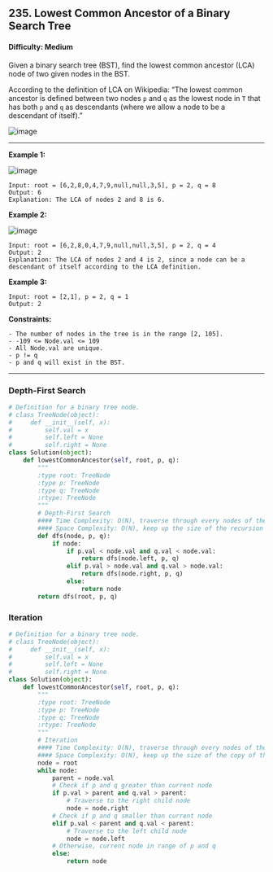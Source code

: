 ## 235. Lowest Common Ancestor of a Binary Search Tree

#### Difficulty: Medium

Given a binary search tree (BST), find the lowest common ancestor (LCA) node of two given nodes in the BST.

According to the definition of LCA on Wikipedia: “The lowest common ancestor is defined between two nodes ```p``` and ```q``` as the lowest node in ```T``` that has both ```p``` and ```q``` as descendants (where we allow a node to be a descendant of itself).”

![image](https://user-images.githubusercontent.com/35042430/206313647-37857dcb-bdfd-4181-8ee7-717a5dd2dd71.png)

---

__Example 1:__

![image](https://assets.leetcode.com/uploads/2018/12/14/binarysearchtree_improved.pngw)

```
Input: root = [6,2,8,0,4,7,9,null,null,3,5], p = 2, q = 8
Output: 6
Explanation: The LCA of nodes 2 and 8 is 6.
```

__Example 2:__

![image](https://assets.leetcode.com/uploads/2018/12/14/binarysearchtree_improved.png)

```
Input: root = [6,2,8,0,4,7,9,null,null,3,5], p = 2, q = 4
Output: 2
Explanation: The LCA of nodes 2 and 4 is 2, since a node can be a descendant of itself according to the LCA definition.
```

__Example 3:__
```
Input: root = [2,1], p = 2, q = 1
Output: 2
```

__Constraints:__
```
- The number of nodes in the tree is in the range [2, 105].
- -109 <= Node.val <= 109
- All Node.val are unique.
- p != q
- p and q will exist in the BST.
```

---

### Depth-First Search

```Python
# Definition for a binary tree node.
# class TreeNode(object):
#     def __init__(self, x):
#         self.val = x
#         self.left = None
#         self.right = None
class Solution(object):
    def lowestCommonAncestor(self, root, p, q):
        """
        :type root: TreeNode
        :type p: TreeNode
        :type q: TreeNode
        :rtype: TreeNode
        """
        # Depth-First Search
        #### Time Complexity: O(N), traverse through every nodes of the tree
        #### Space Complexity: O(N), keep up the size of the recursion stack
        def dfs(node, p, q):
            if node:
                if p.val < node.val and q.val < node.val:
                    return dfs(node.left, p, q)
                elif p.val > node.val and q.val > node.val:
                    return dfs(node.right, p, q)
                else:
                    return node
        return dfs(root, p, q)
```

### Iteration

```Python
# Definition for a binary tree node.
# class TreeNode(object):
#     def __init__(self, x):
#         self.val = x
#         self.left = None
#         self.right = None
class Solution(object):
    def lowestCommonAncestor(self, root, p, q):
        """
        :type root: TreeNode
        :type p: TreeNode
        :type q: TreeNode
        :rtype: TreeNode
        """
        # Iteration
        #### Time Complexity: O(N), traverse through every nodes of the tree
        #### Space Complexity: O(N), keep up the size of the copy of the root  
        node = root
        while node:
            parent = node.val
            # Check if p and q greater than current node
            if p.val > parent and q.val > parent:
                # Traverse to the right child node
                node = node.right
            # Check if p and q smaller than current node
            elif p.val < parent and q.val < parent:
                # Traverse to the left child node
                node = node.left
            # Otherwise, current node in range of p and q
            else:
                return node
```


